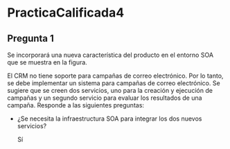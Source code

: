 # PracticaCalificada4

## Pregunta 1

Se incorporará una nueva característica del producto en el entorno SOA que se muestra en la figura.

El CRM no tiene soporte para campañas de correo electrónico. Por lo tanto, se debe implementar un sistema para campañas de correo electrónico. Se sugiere que se creen dos servicios, uno para la creación y ejecución de campañas y un segundo servicio para evaluar los resultados de una campaña. Responde a las siguientes preguntas:

* ¿Se necesita la infraestructura SOA para integrar los dos nuevos servicios?

  Sí
